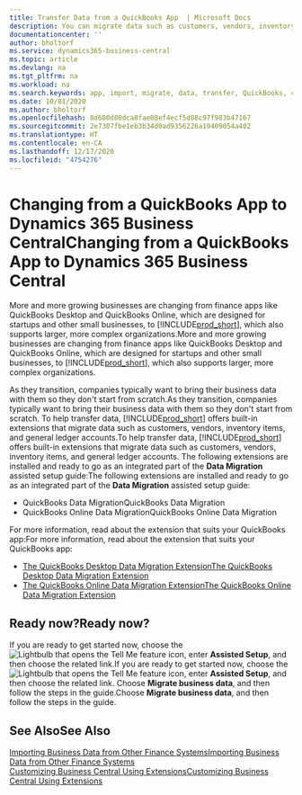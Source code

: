 ```yaml
---
title: Transfer Data from a QuickBooks App  | Microsoft Docs
description: You can migrate data such as customers, vendors, inventory items, and G/L accounts from QuickBooks apps to Business Central.
documentationcenter: ''
author: bholtorf
ms.service: dynamics365-business-central
ms.topic: article
ms.devlang: na
ms.tgt_pltfrm: na
ms.workload: na
ms.search.keywords: app, import, migrate, data, transfer, QuickBooks, customize
ms.date: 10/01/2020
ms.author: bholtorf
ms.openlocfilehash: 8d680d80dca8fae08ef4ecf5d88c97f983b47167
ms.sourcegitcommit: 2e7307fbe1eb3b34d0ad9356226a19409054a402
ms.translationtype: HT
ms.contentlocale: en-CA
ms.lasthandoff: 12/17/2020
ms.locfileid: "4754276"
---
```

# <a name="changing-from-a-quickbooks-app-to-dynamics-365-business-central"></a><span data-ttu-id="787b5-103">Changing from a QuickBooks App to Dynamics 365 Business Central</span><span class="sxs-lookup"><span data-stu-id="787b5-103">Changing from a QuickBooks App to Dynamics 365 Business Central</span></span>
<span data-ttu-id="787b5-104">More and more growing businesses are changing from finance apps like QuickBooks Desktop and QuickBooks Online, which are designed for startups and other small businesses, to [!INCLUDE[prod_short](includes/prod_short.md)], which also supports larger, more complex organizations.</span><span class="sxs-lookup"><span data-stu-id="787b5-104">More and more growing businesses are changing from finance apps like QuickBooks Desktop and QuickBooks Online, which are designed for startups and other small businesses, to [!INCLUDE[prod_short](includes/prod_short.md)], which also supports larger, more complex organizations.</span></span> 

<span data-ttu-id="787b5-105">As they transition, companies typically want to bring their business data with them so they don't start from scratch.</span><span class="sxs-lookup"><span data-stu-id="787b5-105">As they transition, companies typically want to bring their business data with them so they don't start from scratch.</span></span> <span data-ttu-id="787b5-106">To help transfer data, [!INCLUDE[prod_short](includes/prod_short.md)] offers built-in extensions that migrate data such as customers, vendors, inventory items, and general ledger accounts.</span><span class="sxs-lookup"><span data-stu-id="787b5-106">To help transfer data, [!INCLUDE[prod_short](includes/prod_short.md)] offers built-in extensions that migrate data such as customers, vendors, inventory items, and general ledger accounts.</span></span> <span data-ttu-id="787b5-107">The following extensions are installed and ready to go as an integrated part of the **Data Migration** assisted setup guide:</span><span class="sxs-lookup"><span data-stu-id="787b5-107">The following extensions are installed and ready to go as an integrated part of the **Data Migration** assisted setup guide:</span></span>

* <span data-ttu-id="787b5-108">QuickBooks Data Migration</span><span class="sxs-lookup"><span data-stu-id="787b5-108">QuickBooks Data Migration</span></span> 
* <span data-ttu-id="787b5-109">QuickBooks Online Data Migration</span><span class="sxs-lookup"><span data-stu-id="787b5-109">QuickBooks Online Data Migration</span></span>

<span data-ttu-id="787b5-110">For more information, read about the extension that suits your QuickBooks app:</span><span class="sxs-lookup"><span data-stu-id="787b5-110">For more information, read about the extension that suits your QuickBooks app:</span></span>   

* [<span data-ttu-id="787b5-111">The QuickBooks Desktop Data Migration Extension</span><span class="sxs-lookup"><span data-stu-id="787b5-111">The QuickBooks Desktop Data Migration Extension</span></span>](ui-extensions-quickbooks-data-migration.md)
* [<span data-ttu-id="787b5-112">The QuickBooks Online Data Migration Extension</span><span class="sxs-lookup"><span data-stu-id="787b5-112">The QuickBooks Online Data Migration Extension</span></span>](ui-extensions-quickbooks-online-data-migration.md)

## <a name="ready-now"></a><span data-ttu-id="787b5-113">Ready now?</span><span class="sxs-lookup"><span data-stu-id="787b5-113">Ready now?</span></span>
<span data-ttu-id="787b5-114">If you are ready to get started now, choose the ![Lightbulb that opens the Tell Me feature](media/ui-search/search_small.png "Tell me what you want to do") icon, enter **Assisted Setup**, and then choose the related link.</span><span class="sxs-lookup"><span data-stu-id="787b5-114">If you are ready to get started now, choose the ![Lightbulb that opens the Tell Me feature](media/ui-search/search_small.png "Tell me what you want to do") icon, enter **Assisted Setup**, and then choose the related link.</span></span> <span data-ttu-id="787b5-115">Choose **Migrate business data**, and then follow the steps in the guide.</span><span class="sxs-lookup"><span data-stu-id="787b5-115">Choose **Migrate business data**, and then follow the steps in the guide.</span></span>

## <a name="see-also"></a><span data-ttu-id="787b5-116">See Also</span><span class="sxs-lookup"><span data-stu-id="787b5-116">See Also</span></span>
[<span data-ttu-id="787b5-117">Importing Business Data from Other Finance Systems</span><span class="sxs-lookup"><span data-stu-id="787b5-117">Importing Business Data from Other Finance Systems</span></span>](across-import-data-configuration-packages.md)  
[<span data-ttu-id="787b5-118">Customizing Business Central Using Extensions</span><span class="sxs-lookup"><span data-stu-id="787b5-118">Customizing Business Central Using Extensions</span></span>](ui-extensions.md)   
